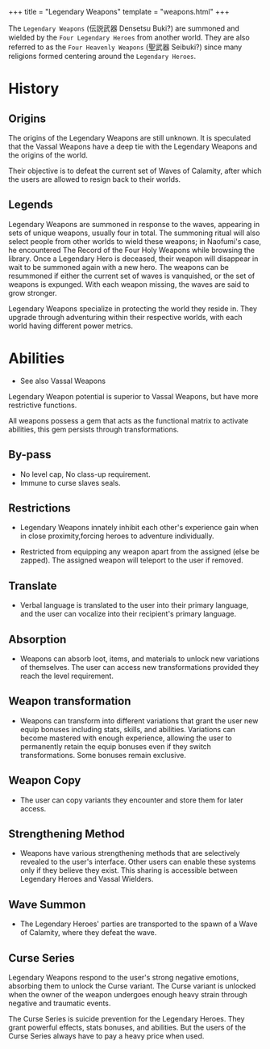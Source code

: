 +++
title = "Legendary Weapons"
template = "weapons.html"
+++

The `Legendary Weapons` (伝説武器 Densetsu Buki?) are summoned and wielded by the `Four Legendary Heroes` from another world. They are also referred to as the `Four Heavenly Weapons` (聖武器 Seibuki?) since many religions formed centering around the `Legendary Heroes`.

# History
## Origins

The origins of the Legendary Weapons are still unknown. It is speculated that the Vassal Weapons have a deep tie with the Legendary Weapons and the origins of the world.

Their objective is to defeat the current set of Waves of Calamity, after which the users are allowed to resign back to their worlds.

## Legends

Legendary Weapons are summoned in response to the waves, appearing in sets of unique weapons, usually four in total. The summoning ritual will also select people from other worlds to wield these weapons; in Naofumi's case, he encountered The Record of the Four Holy Weapons while browsing the library. Once a Legendary Hero is deceased, their weapon will disappear in wait to be summoned again with a new hero. The weapons can be resummoned if either the current set of waves is vanquished, or the set of weapons is expunged. With each weapon missing, the waves are said to grow stronger.

Legendary Weapons specialize in protecting the world they reside in. They upgrade through adventuring within their respective worlds, with each world having different power metrics.

# Abilities

- See also Vassal Weapons 

Legendary Weapon potential is superior to Vassal Weapons, but have more restrictive functions.

All weapons possess a gem that acts as the functional matrix to activate abilities, this gem persists through transformations.

## By-pass
- No level cap, No class-up requirement.
- Immune to curse slaves seals. 

## Restrictions

 - Legendary Weapons innately inhibit each other's experience gain when in close proximity,forcing heroes to adventure individually. 

 - Restricted from equipping any weapon apart from the assigned (else be zapped). The assigned weapon will teleport to the user if removed. 

## Translate

 - Verbal language is translated to the user into their primary language, and the user can vocalize into their recipient's primary language. 

## Absorption

- Weapons can absorb loot, items, and materials to unlock new variations of themselves. The user can access new transformations provided they reach the level requirement. 

## Weapon transformation

 - Weapons can transform into different variations that grant the user new equip bonuses including stats, skills, and abilities. Variations can become mastered with enough experience, allowing the user to permanently retain the equip bonuses even if they switch transformations. Some bonuses remain exclusive.

## Weapon Copy

 - The user can copy variants they encounter and store them for later access. 

## Strengthening Method

 - Weapons have various strengthening methods that are selectively revealed to the user's interface. Other users can enable these systems only if they believe they exist. This sharing is accessible between Legendary Heroes and Vassal Wielders. 

## Wave Summon

 - The Legendary Heroes' parties are transported to the spawn of a Wave of Calamity, where they defeat the wave. 

## Curse Series

Legendary Weapons respond to the user's strong negative emotions, absorbing them to unlock the Curse variant. The Curse variant is unlocked when the owner of the weapon undergoes enough heavy strain through negative and traumatic events.

The Curse Series is suicide prevention for the Legendary Heroes. They grant powerful effects, stats bonuses, and abilities. But the users of the Curse Series always have to pay a heavy price when used.